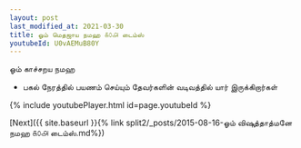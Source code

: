 ```yaml
---
layout: post
last_modified_at: 2021-03-30
title: ஓம் மெதஜாய நமஹ ௧௦௮ டைம்ஸ்
youtubeId: U0vAEMuB80Y
---
```

 
 
 ஓம் காச்சறய நமஹ  
 
 -  பகல் நேரத்தில் பயணம் செய்யும் தேவர்களின் வடிவத்தில் யார் இருக்கிறார்கள் 
 
  
 
  
 
 
 
 
 
 


{% include youtubePlayer.html id=page.youtubeId %}
 
[Next]({{ site.baseurl }}{% link  split2/_posts/2015-08-16-ஓம் விஷுத்தாத்மனே நமஹ  ௧௦௮ டைம்ஸ்.md%})
 
